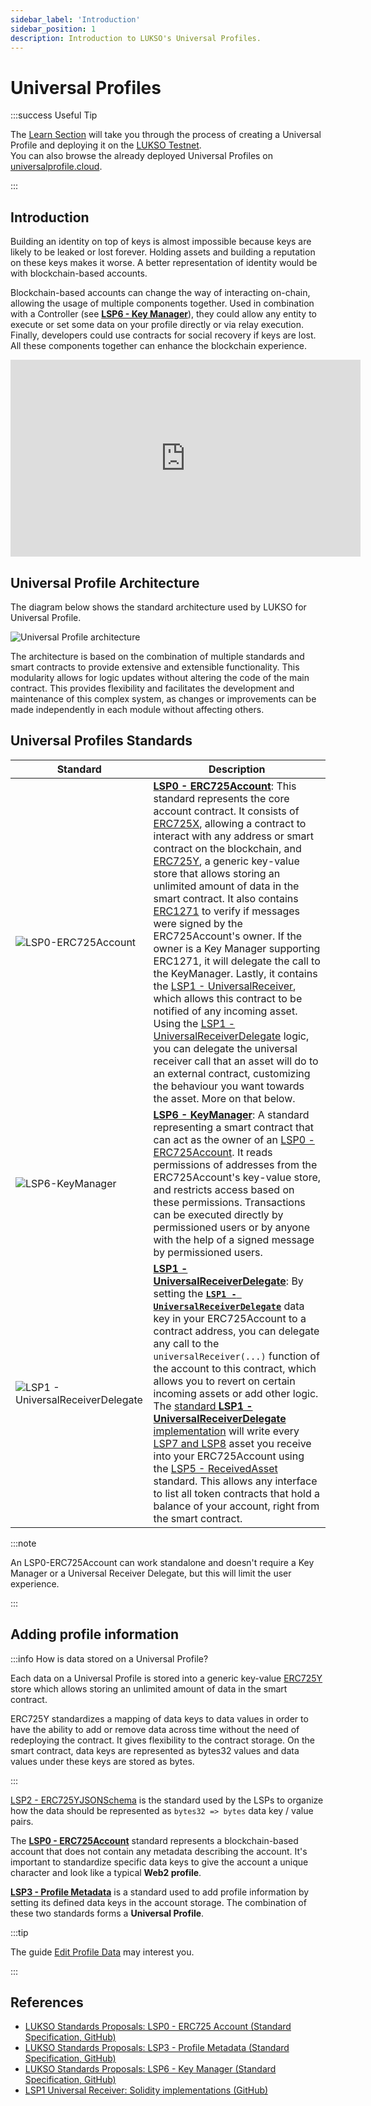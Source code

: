 ```yaml
---
sidebar_label: 'Introduction'
sidebar_position: 1
description: Introduction to LUKSO's Universal Profiles.
---
```


# Universal Profiles

:::success Useful Tip

The [Learn Section](../../learn/overview.mdx) will take you through the process of creating a Universal Profile and deploying it on the [LUKSO Testnet](../../networks/testnet/parameters.md).  
You can also browse the already deployed Universal Profiles on [universalprofile.cloud](https://universalprofile.cloud/).

:::

## Introduction

Building an identity on top of keys is almost impossible because keys are likely to be leaked or lost forever. Holding assets and building a reputation on these keys makes it worse. A better representation of identity would be with blockchain-based accounts.

Blockchain-based accounts can change the way of interacting on-chain, allowing the usage of multiple components together. Used in combination with a Controller (see **[LSP6 - Key Manager](../access-control/lsp6-key-manager.md)**), they could allow any entity to execute or set some data on your profile directly or via relay execution. Finally, developers could use contracts for social recovery if keys are lost. All these components together can enhance the blockchain experience.

<div class="video-container">
<iframe width="560" height="315" src="https://www.youtube.com/embed/rzYT1_p2Mqk?si=2HSFAcfHU8qnkelV" title="YouTube video player" frameborder="0" allow="accelerometer; autoplay; clipboard-write; encrypted-media; gyroscope; picture-in-picture; web-share" referrerpolicy="strict-origin-when-cross-origin" allowfullscreen></iframe>
</div>

## Universal Profile Architecture

The diagram below shows the standard architecture used by LUKSO for Universal Profile.

![Universal Profile architecture](/img/standards/universal-profile-architecture.jpeg)

The architecture is based on the combination of multiple standards and smart contracts to provide extensive and extensible functionality. This modularity allows for logic updates without altering the code of the main contract. This provides flexibility and facilitates the development and maintenance of this complex system, as changes or improvements can be made independently in each module without affecting others.

## Universal Profiles Standards

| Standard                                                                                                        | Description                                                                                                                                                                                                                                                                                                                                                                                                                                                                                                                                                                                                                                                                                                                                                                                                                                                                                                                                                                                                                                                                                                                                                     |
| --------------------------------------------------------------------------------------------------------------- | --------------------------------------------------------------------------------------------------------------------------------------------------------------------------------------------------------------------------------------------------------------------------------------------------------------------------------------------------------------------------------------------------------------------------------------------------------------------------------------------------------------------------------------------------------------------------------------------------------------------------------------------------------------------------------------------------------------------------------------------------------------------------------------------------------------------------------------------------------------------------------------------------------------------------------------------------------------------------------------------------------------------------------------------------------------------------------------------------------------------------------------------------------------- |
| ![LSP0-ERC725Account](/img/standards/lsp0/lsp0-erc725account-contract.jpeg)                                     | **[LSP0 - ERC725Account](./lsp0-erc725account.md)**: This standard represents the core account contract. It consists of [ERC725X](https://github.com/ethereum/EIPs/blob/master/EIPS/eip-725.md#erc725x), allowing a contract to interact with any address or smart contract on the blockchain, and [ERC725Y](https://github.com/ethereum/EIPs/blob/master/EIPS/eip-725.md#erc725y), a generic key-value store that allows storing an unlimited amount of data in the smart contract. It also contains [ERC1271](https://eips.ethereum.org/EIPS/eip-1271) to verify if messages were signed by the ERC725Account's owner. If the owner is a Key Manager supporting ERC1271, it will delegate the call to the KeyManager. Lastly, it contains the [LSP1 - UniversalReceiver](../accounts/lsp1-universal-receiver.md), which allows this contract to be notified of any incoming asset. Using the [LSP1 - UniversalReceiverDelegate](../accounts/lsp1-universal-receiver-delegate.md) logic, you can delegate the universal receiver call that an asset will do to an external contract, customizing the behaviour you want towards the asset. More on that below. |
| ![LSP6-KeyManager](/img/standards/lsp6/lsp6-key-manager-contract.jpeg)                                          | **[LSP6 - KeyManager](../access-control/lsp6-key-manager.md)**: A standard representing a smart contract that can act as the owner of an [LSP0 - ERC725Account](./lsp0-erc725account.md). It reads permissions of addresses from the ERC725Account's key-value store, and restricts access based on these permissions. Transactions can be executed directly by permissioned users or by anyone with the help of a signed message by permissioned users.                                                                                                                                                                                                                                                                                                                                                                                                                                                                                                                                                                                                                                                                                                        |
| ![LSP1 - UniversalReceiverDelegate](/img/standards/lsp1delegate/lsp1-universal-receiver-delegate-contract.jpeg) | **[LSP1 - UniversalReceiverDelegate](../accounts/lsp1-universal-receiver-delegate.md)**: By setting the **[`LSP1 - UniversalReceiverDelegate`](../accounts/lsp1-universal-receiver#extension)** data key in your ERC725Account to a contract address, you can delegate any call to the `universalReceiver(...)` function of the account to this contract, which allows you to revert on certain incoming assets or add other logic. The [standard **LSP1 - UniversalReceiverDelegate** implementation](../../contracts/contracts/LSP1UniversalReceiver/LSP1UniversalReceiverDelegateUP/LSP1UniversalReceiverDelegateUP.md) will write every [LSP7 and LSP8](../tokens/introduction.md) asset you receive into your ERC725Account using the [LSP5 - ReceivedAsset](../metadata/lsp5-received-assets.md) standard. This allows any interface to list all token contracts that hold a balance of your account, right from the smart contract.                                                                                                                                                                                                                      |

:::note

An LSP0-ERC725Account can work standalone and doesn't require a Key Manager or a Universal Receiver Delegate, but this will limit the user experience.

:::

## Adding profile information

:::info How is data stored on a Universal Profile?

Each data on a Universal Profile is stored into a generic key-value [ERC725Y](../erc725.md#erc725y-data-representation) store which allows storing an unlimited amount of data in the smart contract.

ERC725Y standardizes a mapping of data keys to data values in order to have the ability to add or remove data across time without the need of redeploying the contract. It gives flexibility to the contract storage. On the smart contract, data keys are represented as bytes32 values and data values under these keys are stored as bytes.

:::

[LSP2 - ERC725YJSONSchema](../../../standards/metadata/lsp2-json-schema) is the standard used by the LSPs to organize how the data should be represented as `bytes32 => bytes` data key / value pairs.

The **[LSP0 - ERC725Account](./lsp0-erc725account.md)** standard represents a blockchain-based account that does not contain any metadata describing the account. It's important to standardize specific data keys to give the account a unique character and look like a typical **Web2 profile**.

**[LSP3 - Profile Metadata](../metadata/lsp3-profile-metadata.md)** is a standard used to add profile information by setting its defined data keys in the account storage. The combination of these two standards forms a **Universal Profile**.

:::tip

The guide [Edit Profile Data](../../learn/universal-profile/metadata/edit-profile.md) may interest you.

:::

## References

- [LUKSO Standards Proposals: LSP0 - ERC725 Account (Standard Specification, GitHub)](https://github.com/lukso-network/LIPs/blob/main/LSPs/LSP-0-ERC725Account.md)
- [LUKSO Standards Proposals: LSP3 - Profile Metadata (Standard Specification, GitHub)](https://github.com/lukso-network/LIPs/blob/main/LSPs/LSP-3-Profile-Metadata.md)
- [LUKSO Standards Proposals: LSP6 - Key Manager (Standard Specification, GitHub)](https://github.com/lukso-network/LIPs/blob/main/LSPs/LSP-6-KeyManager.md)
- [LSP1 Universal Receiver: Solidity implementations (GitHub)](https://github.com/lukso-network/lsp-universalprofile-smart-contracts/tree/develop/contracts/LSP1UniversalReceiver)
